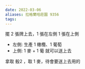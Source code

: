 ```yaml
---
date: 2022-03-06
aliases: 拉格蘭哈莊園 9356
tags: 
---
```


擺 2 張牌上去，1 張在左側 1 張在上側
- 左側: 生產 1 橄欖、1 葡萄
- 上側: 1 麥 + 1 葡 就可以送上去

拿取 骰2 ，取 1 麥，待會要送上去用的

